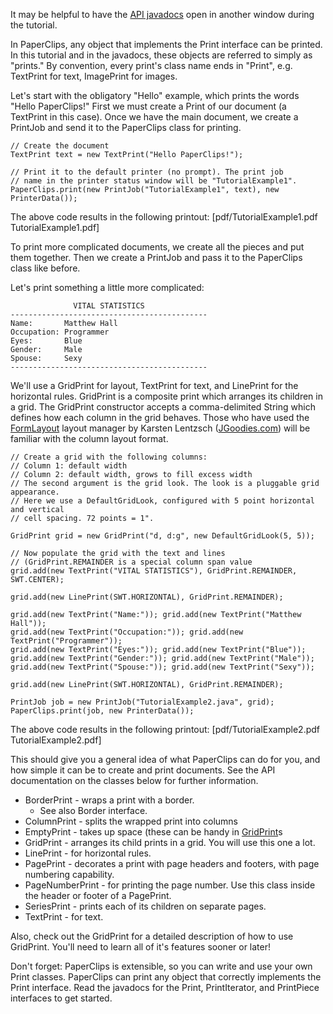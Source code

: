 It may be helpful to have the [API javadocs](http://swt-paperclips.googlecode.com/files/net.sf.paperclips_1.0.2_javadoc.zip) open in another window during the tutorial.

In PaperClips, any object that implements the Print interface can be printed. In this tutorial and in the javadocs, these objects are referred to simply as "prints." By convention, every print's class name ends in "Print", e.g. TextPrint for text, ImagePrint for images.

Let's start with the obligatory "Hello" example, which prints the words "Hello PaperClips!"  First we must create a Print of our document (a TextPrint in this case).  Once we have the main document, we create a PrintJob and send it to the PaperClips class for printing.

```
// Create the document
TextPrint text = new TextPrint("Hello PaperClips!");

// Print it to the default printer (no prompt). The print job
// name in the printer status window will be "TutorialExample1".
PaperClips.print(new PrintJob("TutorialExample1", text), new PrinterData());
```

The above code results in the following printout: [pdf/TutorialExample1.pdf TutorialExample1.pdf]

To print more complicated documents, we create all the pieces and put them together. Then we create a PrintJob and pass it to the PaperClips class like before.

Let's print something a little more complicated:

```
              VITAL STATISTICS              
--------------------------------------------
Name:       Matthew Hall
Occupation: Programmer
Eyes:       Blue
Gender:     Male
Spouse:     Sexy
--------------------------------------------
```

We'll use a GridPrint for layout, TextPrint for text, and LinePrint for the horizontal rules. GridPrint is a composite print which arranges its children in a grid. The GridPrint constructor accepts a comma-delimited String which defines how each column in the grid behaves. Those who have used the [FormLayout](http://www.jgoodies.com/freeware/forms/index.html) layout manager by Karsten Lentzsch ([JGoodies.com](http://www.jgoodies.com)) will be familiar with the column layout format.

```
// Create a grid with the following columns:
// Column 1: default width
// Column 2: default width, grows to fill excess width
// The second argument is the grid look. The look is a pluggable grid appearance.
// Here we use a DefaultGridLook, configured with 5 point horizontal and vertical
// cell spacing. 72 points = 1".

GridPrint grid = new GridPrint("d, d:g", new DefaultGridLook(5, 5));

// Now populate the grid with the text and lines
// (GridPrint.REMAINDER is a special column span value
grid.add(new TextPrint("VITAL STATISTICS"), GridPrint.REMAINDER, SWT.CENTER);

grid.add(new LinePrint(SWT.HORIZONTAL), GridPrint.REMAINDER);

grid.add(new TextPrint("Name:")); grid.add(new TextPrint("Matthew Hall"));
grid.add(new TextPrint("Occupation:")); grid.add(new TextPrint("Programmer"));
grid.add(new TextPrint("Eyes:")); grid.add(new TextPrint("Blue"));
grid.add(new TextPrint("Gender:")); grid.add(new TextPrint("Male"));
grid.add(new TextPrint("Spouse:")); grid.add(new TextPrint("Sexy"));

grid.add(new LinePrint(SWT.HORIZONTAL), GridPrint.REMAINDER);

PrintJob job = new PrintJob("TutorialExample2.java", grid);
PaperClips.print(job, new PrinterData());
```

The above code results in the following printout: [pdf/TutorialExample2.pdf TutorialExample2.pdf]

This should give you a general idea of what PaperClips can do for you, and how simple it can be to create and print documents. See the API documentation on the classes below for further information.
  * BorderPrint - wraps a print with a border.
    * See also Border interface.
  * ColumnPrint - splits the wrapped print into columns
  * EmptyPrint - takes up space (these can be handy in [GridPrint](GridPrint.md)s
  * GridPrint - arranges its child prints in a grid. You will use this one a lot.
  * LinePrint - for horizontal rules.
  * PagePrint - decorates a print with page headers and footers, with page numbering capability.
  * PageNumberPrint - for printing the page number. Use this class inside the header or footer of a PagePrint.
  * SeriesPrint - prints each of its children on separate pages.
  * TextPrint - for text.

Also, check out the GridPrint for a detailed description of how to use GridPrint. You'll need to learn all of it's features sooner or later!

Don't forget: PaperClips is extensible, so you can write and use your own Print classes. PaperClips can print any object that correctly implements the Print interface.  Read the javadocs for the Print, PrintIterator, and PrintPiece interfaces to get started.